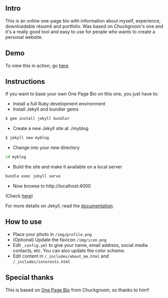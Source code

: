 ## Intro

This is an online one-page bio with information about myself, experience, downloadable résumé and portfolio. Was based on Chuckgroom's one and it's a really good tool and easy to use for people who wants to create a personal website.

## Demo

To view this in action, go [here](https://rodrigoabb.github.io/bio/)

## Instructions

If you want to base your own One Page Bio on this one, you just have to:

- Install a full Ruby development environment
- Install Jekyll and bundler gems
```sh
$ gem install jekyll bundler
```
- Create a new Jekyll site at ./myblog
```sh
$ jekyll new myblog
```
- Change into your new directory
```sh
cd myblog
```
- Build the site and make it available on a local server
```sh
bundle exec jekyll serve
```
- Now browse to http://localhost:4000

(Check [here](https://jekyllrb.com/docs/))

For more details on Jekyll, read the [documentation](http://jekyllrb.com/).

## How to use

 - Place your photo in `/img/profile.png`
 - (Optional) Update the favicon `/img/icon.png`
 - Edit `_config.yml` to give your name, email address, social media contacts, etc. You can also update the color scheme.
 - Edit content in `/_includes/about_me.html` and `/_includes/interests.html`


## Special thanks

This is based on [One Page Bio](https://github.com/chuckgroom/onepage-bio) from Chuckgroom, so thanks to him!!
